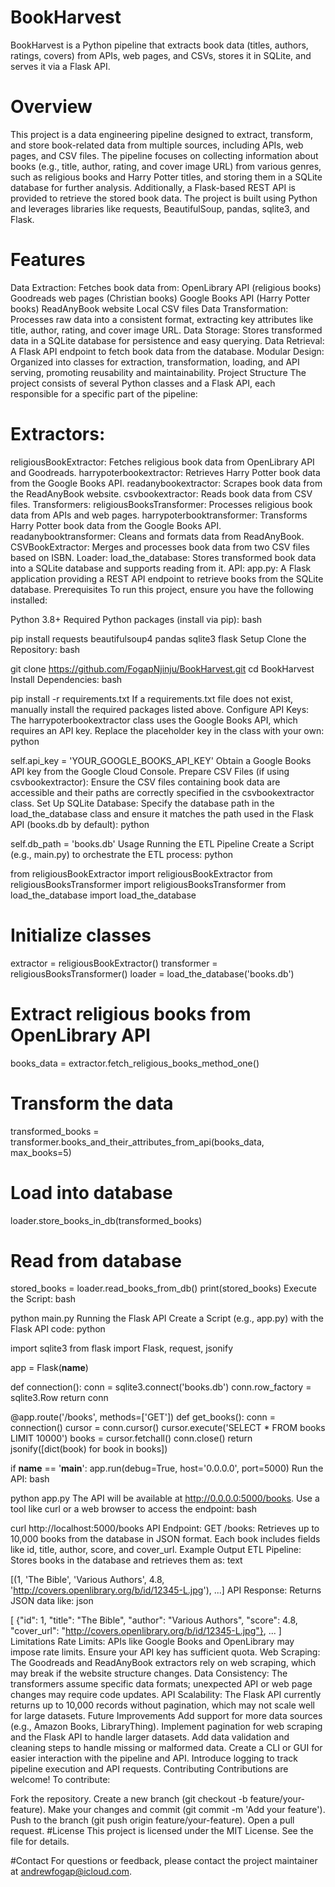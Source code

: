 # BookHarvest
BookHarvest is a Python pipeline that extracts book data (titles, authors, ratings, covers) from APIs, web pages, and CSVs, stores it in SQLite, and serves it via a Flask API.

# Overview
This project is a data engineering pipeline designed to extract, transform, and store book-related data from multiple sources, including APIs, web pages, and CSV files. The pipeline focuses on collecting information about books (e.g., title, author, rating, and cover image URL) from various genres, such as religious books and Harry Potter titles, and storing them in a SQLite database for further analysis. Additionally, a Flask-based REST API is provided to retrieve the stored book data. The project is built using Python and leverages libraries like requests, BeautifulSoup, pandas, sqlite3, and Flask.

# Features
Data Extraction: Fetches book data from:
OpenLibrary API (religious books)
Goodreads web pages (Christian books)
Google Books API (Harry Potter books)
ReadAnyBook website
Local CSV files
Data Transformation: Processes raw data into a consistent format, extracting key attributes like title, author, rating, and cover image URL.
Data Storage: Stores transformed data in a SQLite database for persistence and easy querying.
Data Retrieval: A Flask API endpoint to fetch book data from the database.
Modular Design: Organized into classes for extraction, transformation, loading, and API serving, promoting reusability and maintainability.
Project Structure
The project consists of several Python classes and a Flask API, each responsible for a specific part of the pipeline:

# Extractors:
religiousBookExtractor: Fetches religious book data from OpenLibrary API and Goodreads.
harrypoterbookextractor: Retrieves Harry Potter book data from the Google Books API.
readanybookextractor: Scrapes book data from the ReadAnyBook website.
csvbookextractor: Reads book data from CSV files.
Transformers:
religiousBooksTransformer: Processes religious book data from APIs and web pages.
harrypoterbooktransformer: Transforms Harry Potter book data from the Google Books API.
readanybooktransformer: Cleans and formats data from ReadAnyBook.
CSVBookExtractor: Merges and processes book data from two CSV files based on ISBN.
Loader:
load_the_database: Stores transformed book data into a SQLite database and supports reading from it.
API:
app.py: A Flask application providing a REST API endpoint to retrieve books from the SQLite database.
Prerequisites
To run this project, ensure you have the following installed:

Python 3.8+
Required Python packages (install via pip):
bash



pip install requests beautifulsoup4 pandas sqlite3 flask
Setup
Clone the Repository:
bash



git clone https://github.com/FogapNjinju/BookHarvest.git
cd BookHarvest
Install Dependencies:
bash



pip install -r requirements.txt
If a requirements.txt file does not exist, manually install the required packages listed above.
Configure API Keys:
The harrypoterbookextractor class uses the Google Books API, which requires an API key. Replace the placeholder key in the class with your own:
python



self.api_key = 'YOUR_GOOGLE_BOOKS_API_KEY'
Obtain a Google Books API key from the Google Cloud Console.
Prepare CSV Files (if using csvbookextractor):
Ensure the CSV files containing book data are accessible and their paths are correctly specified in the csvbookextractor class.
Set Up SQLite Database:
Specify the database path in the load_the_database class and ensure it matches the path used in the Flask API (books.db by default):
python



self.db_path = 'books.db'
Usage
Running the ETL Pipeline
Create a Script (e.g., main.py) to orchestrate the ETL process:
python



from religiousBookExtractor import religiousBookExtractor
from religiousBooksTransformer import religiousBooksTransformer
from load_the_database import load_the_database

# Initialize classes
extractor = religiousBookExtractor()
transformer = religiousBooksTransformer()
loader = load_the_database('books.db')

# Extract religious books from OpenLibrary API
books_data = extractor.fetch_religious_books_method_one()

# Transform the data
transformed_books = transformer.books_and_their_attributes_from_api(books_data, max_books=5)

# Load into database
loader.store_books_in_db(transformed_books)

# Read from database
stored_books = loader.read_books_from_db()
print(stored_books)
Execute the Script:
bash



python main.py
Running the Flask API
Create a Script (e.g., app.py) with the Flask API code:
python



import sqlite3
from flask import Flask, request, jsonify

app = Flask(__name__)

def connection():
    conn = sqlite3.connect('books.db')
    conn.row_factory = sqlite3.Row
    return conn

@app.route('/books', methods=['GET'])
def get_books():
    conn = connection()
    cursor = conn.cursor()
    cursor.execute('SELECT * FROM books LIMIT 10000')
    books = cursor.fetchall()
    conn.close()
    return jsonify([dict(book) for book in books])

if __name__ == '__main__':
    app.run(debug=True, host='0.0.0.0', port=5000)
Run the API:
bash



python app.py
The API will be available at http://0.0.0.0:5000/books.
Use a tool like curl or a web browser to access the endpoint:
bash



curl http://localhost:5000/books
API Endpoint:
GET /books: Retrieves up to 10,000 books from the database in JSON format. Each book includes fields like id, title, author, score, and cover_url.
Example Output
ETL Pipeline: Stores books in the database and retrieves them as:
text



[(1, 'The Bible', 'Various Authors', 4.8, 'http://covers.openlibrary.org/b/id/12345-L.jpg'), ...]
API Response: Returns JSON data like:
json



[
    {"id": 1, "title": "The Bible", "author": "Various Authors", "score": 4.8, "cover_url": "http://covers.openlibrary.org/b/id/12345-L.jpg"},
    ...
]
Limitations
Rate Limits: APIs like Google Books and OpenLibrary may impose rate limits. Ensure your API key has sufficient quota.
Web Scraping: The Goodreads and ReadAnyBook extractors rely on web scraping, which may break if the website structure changes.
Data Consistency: The transformers assume specific data formats; unexpected API or web page changes may require code updates.
API Scalability: The Flask API currently returns up to 10,000 records without pagination, which may not scale well for large datasets.
Future Improvements
Add support for more data sources (e.g., Amazon Books, LibraryThing).
Implement pagination for web scraping and the Flask API to handle larger datasets.
Add data validation and cleaning steps to handle missing or malformed data.
Create a CLI or GUI for easier interaction with the pipeline and API.
Introduce logging to track pipeline execution and API requests.
Contributing
Contributions are welcome! To contribute:

Fork the repository.
Create a new branch (git checkout -b feature/your-feature).
Make your changes and commit (git commit -m 'Add your feature').
Push to the branch (git push origin feature/your-feature).
Open a pull request.
#License
This project is licensed under the MIT License. See the  file for details.

#Contact
For questions or feedback, please contact the project maintainer at andrewfogap@icloud.com.
